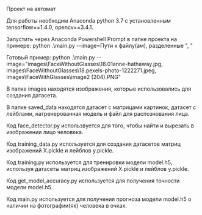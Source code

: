 Проект на автомат

Для работы необходим Anaconda python 3.7 с установленным tensorflow==1.4.0, opencv==3.4.1.

Запустить через Anaconda Powershell Prompt в папке проекта на примере: python .\main.py --image=Пути к файлу(ам), разделенные ", "

Готовый пример: python .\main.py --image="images\FaceWithoutGlasses\18.01anne-hathaway.jpg, images\FaceWithoutGlasses\18.pexels-photo-1222271.jpeg, images\FaceWithGlasses\image2 (204).PNG"

В папке images находятся изображения, которые использовались для создания датасета.

В папке saved_data находятся датасет с матрицами картинок, датасет с лейблами, натренерованная модель и файл для распознования лица.

Код face_detector.py использвуется для того, чтобы найти и вырезать в изображении лицо человека.

Код training_data.py используется для создания датасетов матриц изображений X.pickle и лейблов y.pickle.

Код training.py используется для тренировки модели model.h5, используя датасеты матриц изображений X.pickle и лейблов y.pickle.

Код get_model_accuracy.py используется для получения точности модели model.h5.

Код main.py используется для получения прогноза модели model.h5 о наличии на фотографии(ях) человека в очках.
